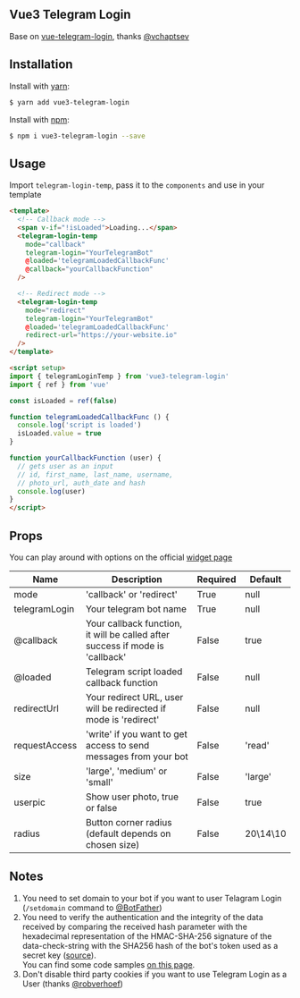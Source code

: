 ## Vue3 Telegram Login

Base on [vue-telegram-login](https://github.com/vchaptsev/vue-telegram-login), thanks [@vchaptsev](https://github.com/vchaptsev)


## Installation

Install with [yarn](https://yarnpkg.com):

  ```bash
  $ yarn add vue3-telegram-login
  ```

Install with [npm](https://npmjs.com):

  ```bash
  $ npm i vue3-telegram-login --save
  ```
 
## Usage

Import `telegram-login-temp`, pass it to the `components` and use in your template

```html
<template>
  <!-- Callback mode -->
  <span v-if="!isLoaded">Loading...</span>
  <telegram-login-temp
    mode="callback"
    telegram-login="YourTelegramBot"
    @loaded='telegramLoadedCallbackFunc'
    @callback="yourCallbackFunction"
  />

  <!-- Redirect mode -->
  <telegram-login-temp
    mode="redirect"
    telegram-login="YourTelegramBot"
    @loaded='telegramLoadedCallbackFunc'
    redirect-url="https://your-website.io"
  />
</template>

<script setup>
import { telegramLoginTemp } from 'vue3-telegram-login'
import { ref } from 'vue'

const isLoaded = ref(false)

function telegramLoadedCallbackFunc () {
  console.log('script is loaded')
  isLoaded.value = true
}

function yourCallbackFunction (user) {
  // gets user as an input
  // id, first_name, last_name, username,
  // photo_url, auth_date and hash
  console.log(user)
}
</script>
```


## Props
You can play around with options on the official [widget page](https://core.telegram.org/widgets/login#widget-configuration)

| Name          | Description                                                                   | Required | Default     |
| ------------- | ----------------------------------------------------------------------------- | -------- | ----------- |
| mode          | 'callback' or 'redirect'                                                      | True     | null        |
| telegramLogin | Your telegram bot name                                                        | True     | null        |
| @callback     | Your callback function, it will be called after success if mode is 'callback' | False    | true        |
| @loaded       | Telegram script loaded callback function                                      | False    | null        |
| redirectUrl   | Your redirect URL, user will be redirected if mode is 'redirect'              | False    | null        |
| requestAccess | 'write' if you want to get access to send messages from your bot              | False    | 'read'      |
| size          | 'large', 'medium' or 'small'                                                  | False    | 'large'     |
| userpic       | Show user photo, true or false                                                | False    | true        |
| radius        | Button corner radius (default depends on chosen size)                         | False    | 20\14\10    |


## Notes
1. You need to set domain to your bot if you want to user Telagram Login (`/setdomain` command to [@BotFather](https://t.me/botfather))
2. You need to verify the authentication and the integrity of the data received by comparing the received hash parameter with the hexadecimal representation of the HMAC-SHA-256 signature of the data-check-string with the SHA256 hash of the bot's token used as a secret key ([source](https://core.telegram.org/widgets/login#checking-authorization)).<br>
You can find some code samples [on this page](https://gist.github.com/anonymous/6516521b1fb3b464534fbc30ea3573c2).
3. Don't disable third party cookies if you want to use Telegram Login as a User (thanks [@robverhoef](https://github.com/robverhoef))
